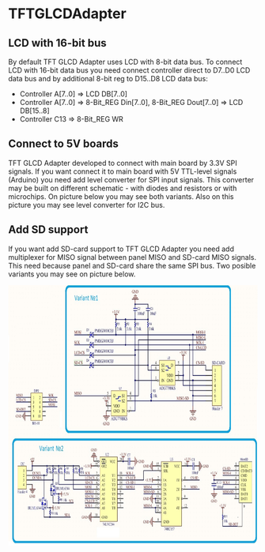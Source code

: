 # TFTGLCDAdapter

## LCD with 16-bit bus
By default TFT GLCD Adapter uses LCD with 8-bit data bus. To connect LCD with 16-bit data bus you need connect controller direct to D7..D0 LCD data bus and by additional 8-bit reg to D15..D8 LCD data bus:

* Controller A[7..0] => LCD DB[7..0]
* Controller A[7..0] => 8-Bit_REG Din[7..0], 8-Bit_REG Dout[7..0] => LCD DB[15..8]
* Controller C13 => 8-Bit_REG WR

## Connect to 5V boards
TFT GLCD Adapter developed to connect with main board by 3.3V SPI signals. If you want connect it to main board with 5V TTL-level signals (Arduino) you need add level converter for SPI input signals. This converter may be built on different schematic - with diodes and resistors or with microchips. On picture below you may see both variants. Also on this picture you may see level converter for I2C bus.

## Add SD support
If you want add SD-card support to TFT GLCD Adapter you need add multiplexer for MISO signal between panel MISO and SD-card MISO signals. This need because panel and SD-card share the same SPI bus. Two posible variants you may see on picture below.

<img src="./tft-glcd-add_SD.jpg" width="800" height="528">